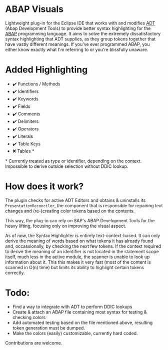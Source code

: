 # ABAP Visuals
Lightweight plug-in for the Eclipse IDE that works with and modifies [ADT](ADT) (Abap Development Tools) to provide better syntax highlighting for the [ABAP](ABAP) programming language.
It aims to solve the extremely dissatisfactory syntax highlighting that ADT supplies, as they group tokens together that have vastly different meanings. 
If you've ever programmed ABAP, you either know exactly what I'm referring to or you're blissfully unaware.

# Added Highlighting
- ✔️ Functions / Methods
- ✔️ Identifiers
- ✔️ Keywords
- ✔️ Fields
- ✔️ Comments
- ✔️ Delimiters
- ✔️ Operators
- ✔️ Literals
- ✔️ Table Keys
- ❌ Tables *

\* Currently treated as type or identifier, depending on the context. Impossible to derive outside selection without DDIC lookup.

# How does it work?
The plugin checks for active ADT Editors and obtains & uninstalls its `PresentationReconciler`, the component that is responsible
for repairing text changes and (re-)creating color tokens based on the contents.

This way, the plug-in can rely on SAP's ABAP Development Tools for the heavy lifting, focusing only on improving the visual aspect.

As of now, the Syntax Highlighter is entirely text-context-based. It can only derive the meaning of words based on what tokens it has already found
and, occassionally, by checking the next few tokens. If the context required to derive the meaning of an identifier is not located in the statement
scope itself, much less in the active module, the scanner is unable to look up information about it. This this makes it very fast 
(most of the content is scanned in O(n) time) but limits its ability to highlight certain tokens correctly.

# Todo:
- Find a way to integrate with ADT to perform DDIC lookups
- Create & attach an ABAP file containing most syntax for testing & checking colors
- Add automated testing based on the file mentioned above, resulting token generation must be dumped.
- Make the colors (easily) customizable, currently hard coded.

Contributions are welcome.
  
[ADT]: https://developers.sap.com/tutorials/abap-install-adt..html
[ABAP]: https://en.wikipedia.org/wiki/ABAP
